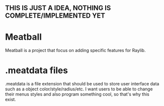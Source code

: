 ## THIS IS JUST A IDEA, NOTHING IS COMPLETE/IMPLEMENTED YET

# Meatball
Meatball is a project that focus on adding specific features for Raylib.

# .meatdata files
.meatdata is a file extension that should be used to store user interface data such as a object color/style/radius/etc. I want users to be able to change their menus styles and also program something cool, so that's why this exist.